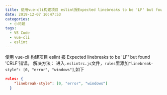```yaml
---
title: 使用vue-cli构建项目 eslint报Expected linebreaks to be 'LF' but found 'CRLF'错误
date: 2019-12-07 10:47:53
categories:
  - 小问题
tags:
  - VS Code
  - vue-cli
  - eslint
---
```


使用 vue-cli 构建项目 eslint 报 Expected linebreaks to be 'LF' but found 'CRLF'错误。
解决方法：
进入`.eslintrc.js`文件，`rules`里添加`"linebreak-style": [0, "error", "windows"]`,如下

```json
rules: {
    "linebreak-style": [0, "error", "windows"]
  }
```
